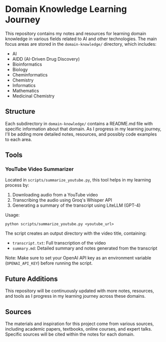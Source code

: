 # Domain Knowledge Learning Journey

This repository contains my notes and resources for learning domain knowledge in various fields related to AI and other technologies. The main focus areas are stored in the `domain-knowledge/` directory, which includes:

- AI
- AIDD (AI-Driven Drug Discovery)
- Bioinformatics
- Biology
- Cheminformatics
- Chemistry
- Informatics
- Mathematics
- Medicinal Chemistry

## Structure

Each subdirectory in `domain-knowledge/` contains a README.md file with specific information about that domain. As I progress in my learning journey, I'll be adding more detailed notes, resources, and possibly code examples to each area.

## Tools

### YouTube Video Summarizer

Located in `scripts/summarize_youtube.py`, this tool helps in my learning process by:

1. Downloading audio from a YouTube video
2. Transcribing the audio using Groq's Whisper API
3. Generating a summary of the transcript using LiteLLM (GPT-4)

Usage:
```
python scripts/summarize_youtube.py <youtube_url>
```

The script creates an output directory with the video title, containing:
- `transcript.txt`: Full transcription of the video
- `summary.md`: Detailed summary and notes generated from the transcript

Note: Make sure to set your OpenAI API key as an environment variable (`OPENAI_API_KEY`) before running the script.

## Future Additions

This repository will be continuously updated with more notes, resources, and tools as I progress in my learning journey across these domains.

## Sources

The materials and inspiration for this project come from various sources, including academic papers, textbooks, online courses, and expert talks. Specific sources will be cited within the notes for each domain.
